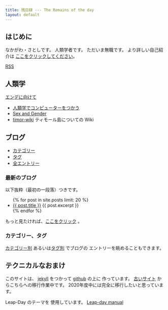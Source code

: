 ```yaml
---
title: 残日録 --- The Remains of the day
layout: default
---
```


## はじめに

なかがわ・さとしです。
人類学者です。
ただいま無職です。
より詳しい自己紹介は
[ここをクリックしてください](aboutme.md)。

[RSS](feed.xml)

## 人類学

  [エンデに向けて](./ende/README.html) 
- [人類学でコンピューターをつかう](computer_and_anthropology/README.html)
- [Sex and Gender](./sex_and_gender/)
- [timor-wiki](./timor-wiki/) ティモール島についての Wiki

## ブログ

- [カテゴリー](categories.html)
- [タグ](tags.html)
- [全エントリー](blog-list)

### 最新のブログ

以下抜粋（最初の一段落）つきです。

<ul>
  {% for post in site.posts limit: 20 %}
    <li>
      <a href="{{ post.url }}">{{ post.title }}</a>
      {{ post.excerpt }}
    </li>
  {% endfor %}
</ul>

もっと見たければ、[ここをクリック](./blog-list.html) 。

### カテゴリー、タグ

[カテゴリー別](./categories.html)
あるいは[タグ別](./tags.html) でブログの
エントリーを眺めることもできます。

## テクニカルなおまけ

このサイトは、
[jekyll](https://jekyllrb.com/) をつかって
[github](http://jekyllrb-ja.github.io/) の上に 
作っています。
[古いサイト](http://www.merapano.net/~satoshi/private/diary) 
からこちらへの移行作業中です。
2020年度中には完全に移行したいと思っています。

Leap-Day のテーマを
使用しています。
[Leap-day manual](./leap-day.html) 


